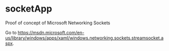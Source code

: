 # socketApp
Proof of concept of Microsoft Networking Sockets

Go to https://msdn.microsoft.com/en-us/library/windows/apps/xaml/windows.networking.sockets.streamsocket.aspx.
